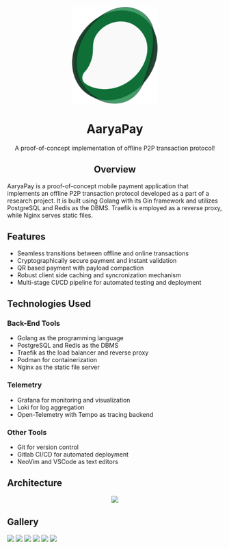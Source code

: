 <div align="center">
<img src="file_server/static/logo.svg" alt="AaryaPay Logo" width="200">

# AaryaPay

A proof-of-concept implementation of offline P2P transaction protocol!

## Overview

</div>

AaryaPay is a proof-of-concept mobile payment application that implements an offline P2P transaction protocol developed as a part of a research project. It is built using Golang with its Gin framework and utilizes PostgreSQL and Redis as the DBMS. Traefik is employed as a reverse proxy, while Nginx serves static files.

## Features

- Seamless transitions between offline and online transactions
- Cryptographically secure payment and instant validation
- QR based payment with payload compaction
- Robust client side caching and syncronization mechanism
- Multi-stage CI/CD pipeline for automated testing and deployment

## Technologies Used

### Back-End Tools

- Golang as the programming language
- PostgreSQL and Redis as the DBMS
- Traefik as the load balancer and reverse proxy
- Podman for containerization
- Nginx as the static file server

### Telemetry

- Grafana for monitoring and visualization
- Loki for log aggregation 
- Open-Telemetry with Tempo as tracing backend

### Other Tools

- Git for version control
- Gitlab CI/CD for automated deployment
- NeoVim and VSCode as text editors

## Architecture

<div align="center">
<img src="https://github.com/arpandaze/AaryaPay/assets/46302068/6cbe4174-721f-4c29-b9dc-e95cf6e8215e" width="75%"></img>
</div>

## Gallery

<img src="https://github.com/arpandaze/AaryaPay/assets/46302068/36c33baf-4731-4a36-a54e-d0565b1d924f" width="30%"></img> <img src="https://github.com/arpandaze/AaryaPay/assets/46302068/02594cd4-3198-4aa3-ab9c-bf0aadbce8ba" width="30%"></img> <img src="https://github.com/arpandaze/AaryaPay/assets/46302068/65bec4da-216a-47bb-8d68-031fb99f027f" width="30%"></img> <img src="https://github.com/arpandaze/AaryaPay/assets/46302068/76769821-fd80-4fb0-b3e6-50088d7edd0f" width="30%"></img> <img src="https://github.com/arpandaze/AaryaPay/assets/46302068/3c250c13-778e-4bbe-97ba-2561c326ca1d" width="30%"></img> <img src="https://github.com/arpandaze/AaryaPay/assets/46302068/2c0684fc-6410-40cf-935c-92624b739d51" width="30%"></img> 

